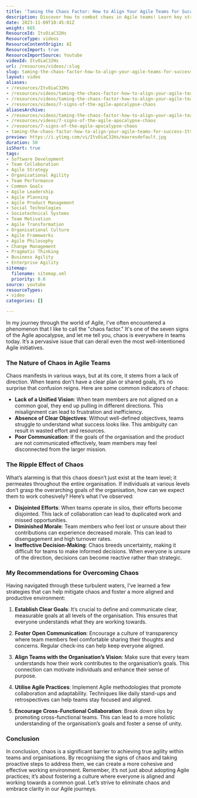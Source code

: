 ```yaml
---
title: 'Taming the Chaos Factor: How to Align Your Agile Teams for Success'
description: Discover how to combat chaos in Agile teams! Learn key strategies to align goals, enhance communication, and boost morale for a more productive environment.
date: 2023-11-09T10:45:01Z
weight: 665
ResourceId: ItvOiaC32Hs
ResourceType: videos
ResourceContentOrigin: AI
ResourceImport: true
ResourceImportSource: Youtube
videoId: ItvOiaC32Hs
url: /resources/videos/:slug
slug: taming-the-chaos-factor-how-to-align-your-agile-teams-for-success-ItvOiaC32Hs
layout: video
aliases:
- /resources/ItvOiaC32Hs
- /resources/videos/taming-the-chaos-factor-how-to-align-your-agile-teams-for-success-ItvOiaC32Hs
- /resources/videos/taming-the-chaos-factor-how-to-align-your-agile-teams-for-success
- /resources/videos/7-signs-of-the-agile-apocalypse-chaos
aliasesArchive:
- /resources/videos/taming-the-chaos-factor-how-to-align-your-agile-teams-for-success
- /resources/videos/7-signs-of-the-agile-apocalypse-chaos
- /resources/7-signs-of-the-agile-apocalypse-chaos
- taming-the-chaos-factor-how-to-align-your-agile-teams-for-success-ItvOiaC32Hs
preview: https://i.ytimg.com/vi/ItvOiaC32Hs/maxresdefault.jpg
duration: 50
isShort: true
tags:
- Software Development
- Team Collaboration
- Agile Strategy
- Organisational Agility
- Team Performance
- Common Goals
- Agile Leadership
- Agile Planning
- Agile Product Management
- Social Technologies
- Sociotechnical Systems
- Team Motivation
- Agile Transformation
- Organisational Culture
- Agile Frameworks
- Agile Philosophy
- Change Management
- Pragmatic Thinking
- Business Agility
- Enterprise Agility
sitemap:
  filename: sitemap.xml
  priority: 0.6
source: youtube
resourceTypes:
- video
categories: []

---
```

In my journey through the world of Agile, I've often encountered a phenomenon that I like to call the "chaos factor." It's one of the seven signs of the Agile apocalypse, and let me tell you, chaos is everywhere in teams today. It’s a pervasive issue that can derail even the most well-intentioned Agile initiatives. 

### The Nature of Chaos in Agile Teams

Chaos manifests in various ways, but at its core, it stems from a lack of direction. When teams don’t have a clear plan or shared goals, it’s no surprise that confusion reigns. Here are some common indicators of chaos:

- **Lack of a Unified Vision**: When team members are not aligned on a common goal, they end up pulling in different directions. This misalignment can lead to frustration and inefficiency.
- **Absence of Clear Objectives**: Without well-defined objectives, teams struggle to understand what success looks like. This ambiguity can result in wasted effort and resources.
- **Poor Communication**: If the goals of the organisation and the product are not communicated effectively, team members may feel disconnected from the larger mission.

### The Ripple Effect of Chaos

What’s alarming is that this chaos doesn’t just exist at the team level; it permeates throughout the entire organisation. If individuals at various levels don’t grasp the overarching goals of the organisation, how can we expect them to work cohesively? Here’s what I’ve observed:

- **Disjointed Efforts**: When teams operate in silos, their efforts become disjointed. This lack of collaboration can lead to duplicated work and missed opportunities.
- **Diminished Morale**: Team members who feel lost or unsure about their contributions can experience decreased morale. This can lead to disengagement and high turnover rates.
- **Ineffective Decision-Making**: Chaos breeds uncertainty, making it difficult for teams to make informed decisions. When everyone is unsure of the direction, decisions can become reactive rather than strategic.

### My Recommendations for Overcoming Chaos

Having navigated through these turbulent waters, I’ve learned a few strategies that can help mitigate chaos and foster a more aligned and productive environment:

1. **Establish Clear Goals**: It’s crucial to define and communicate clear, measurable goals at all levels of the organisation. This ensures that everyone understands what they are working towards.
   
2. **Foster Open Communication**: Encourage a culture of transparency where team members feel comfortable sharing their thoughts and concerns. Regular check-ins can help keep everyone aligned.

3. **Align Teams with the Organisation’s Vision**: Make sure that every team understands how their work contributes to the organisation’s goals. This connection can motivate individuals and enhance their sense of purpose.

4. **Utilise Agile Practices**: Implement Agile methodologies that promote collaboration and adaptability. Techniques like daily stand-ups and retrospectives can help teams stay focused and aligned.

5. **Encourage Cross-Functional Collaboration**: Break down silos by promoting cross-functional teams. This can lead to a more holistic understanding of the organisation’s goals and foster a sense of unity.

### Conclusion

In conclusion, chaos is a significant barrier to achieving true agility within teams and organisations. By recognising the signs of chaos and taking proactive steps to address them, we can create a more cohesive and effective working environment. Remember, it’s not just about adopting Agile practices; it’s about fostering a culture where everyone is aligned and working towards a common goal. Let’s strive to eliminate chaos and embrace clarity in our Agile journeys.
